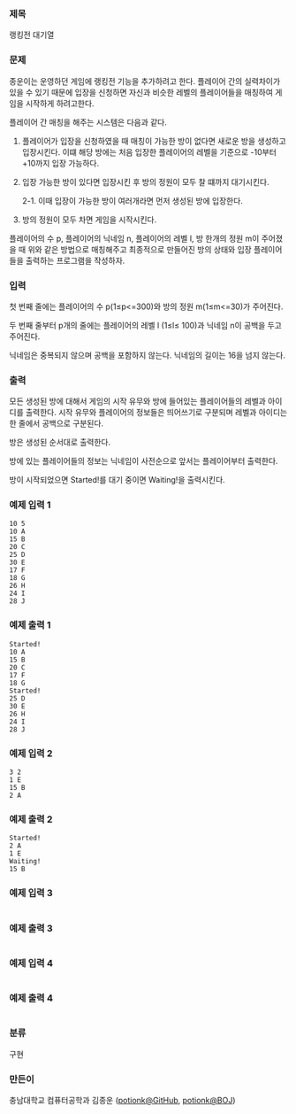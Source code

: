 ### 제목
랭킹전 대기열

### 문제
<p>종운이는 운영하던 게임에 랭킹전 기능을 추가하려고 한다. 플레이어 간의 실력차이가 있을 수 있기 때문에 입장을 신청하면 자신과 비슷한 레벨의 플레이어들을 매칭하여 게임을 시작하게 하려고한다.</p>
<p>플레이어 간 매칭을 해주는 시스템은 다음과 같다.</p>

1. 플레이어가 입장을 신청하였을 때 매칭이 가능한 방이 없다면 새로운 방을 생성하고 입장시킨다. 이떄 해당 방에는 처음 입장한 플레이어의 레벨을 기준으로 -10부터 +10까지 입장 가능하다.
2. 입장 가능한 방이 있다면 입장시킨 후 방의 정원이 모두 찰 떄까지 대기시킨다.

    2-1. 이때 입장이 가능한 방이 여러개라면 먼저 생성된 방에 입장한다.
3. 방의 정원이 모두 차면 게임을 시작시킨다.

플레이어의 수 p, 플레이어의 닉네임 n, 플레이어의 레벨 l, 방 한개의 정원 m이 주어졌을 때 위와 같은 방법으로 매칭해주고 최종적으로 만들어진 방의 상태와 입장 플레이어들을 출력하는 프로그램을 작성하자.




### 입력
<p>첫 번째 줄에는 플레이어의 수 p(1&le;p<=300)와 방의 정원 m(1&le;m<=30)가 주어진다. </p>
<p>두 번째 줄부터 p개의 줄에는 플레이어의 레벨 l (1&le;l&le; 100)과 닉네임 n이 공백을 두고 주어진다.</p>
<p>닉네임은 중복되지 않으며 공백을 포함하지 않는다. 닉네임의 길이는 16을 넘지 않는다.</p>


### 출력
<p>모든 생성된 방에 대해서 게임의 시작 유무와 방에 들어있는 플레이어들의 레벨과 아이디를 출력한다. 시작 유무와 플레이어의 정보들은 띄어쓰기로 구분되며 레벨과 아이디는 한 줄에서 공백으로 구분된다.
<p>방은 생성된 순서대로 출력한다.</p>
<p>방에 있는 플레이어들의 정보는 닉네임이 사전순으로 앞서는 플레이어부터 출력한다.</p>
<p>방이 시작되었으면 Started!를 대기 중이면 Waiting!을 출력시킨다. </p>

### 예제 입력 1
```
10 5
10 A
15 B
20 C
25 D
30 E
17 F
18 G
26 H
24 I
28 J
```

### 예제 출력 1
```
Started!
10 A
15 B
20 C
17 F
18 G
Started!
25 D
30 E
26 H
24 I
28 J
```

### 예제 입력 2
```
3 2
1 E
15 B
2 A
```

### 예제 출력 2
```
Started!
2 A
1 E
Waiting!
15 B
```

### 예제 입력 3
```

```

### 예제 출력 3
```

```

### 예제 입력 4
```

```

### 예제 출력 4
```

```

### 분류
구현

### 만든이
충남대학교 컴퓨터공학과 김종운 ([potionk@GitHub](https://github.com/potionk), [potionk@BOJ](https://www.acmicpc.net/user/potionk))